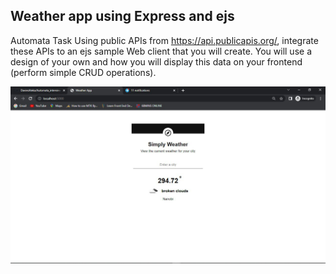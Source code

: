 ## Weather app using Express and ejs

Automata Task
Using public APIs from https://api.publicapis.org/, integrate these
APIs to an ejs sample Web client that you will create. You will use
a design of your own and how you will display this data on your
frontend (perform simple CRUD operations). 

![weather app](./WeatherApp.png)
